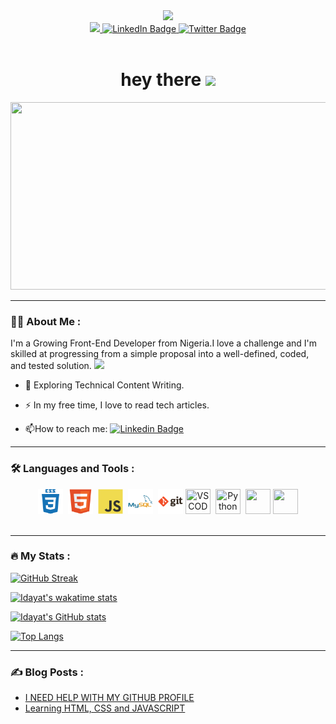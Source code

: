 <div id="header" align="center">
  <img src="https://media.giphy.com/media/M9gbBd9nbDrOTu1Mqx/giphy.gif" width="100"/>
</div>
<div id="badges" align="center">
  <a href="https://ABOUT-ME.cutespot3200.repl.co"> 
     <img src="https://img.shields.io/badge/my_portfolio-000?style=for-the-badge&logo=ko-fi&logoColor=white" alt-"Portfolio Badge"/>
  </a>
  <a href="https://www.linkedin.com/in/idayat-sanni-8481b569">
    <img src="https://img.shields.io/badge/LinkedIn-blue?style=for-the-badge&logo=linkedin&logoColor=white" alt="LinkedIn Badge"/>
  </a>
  
  <a href="https://twitter.com/cutespot3200?t=jRkjpLgK6xA-m-isJcFKQw&s=09">
    <img src="https://img.shields.io/badge/Twitter-blue?style=for-the-badge&logo=twitter&logoColor=white" alt="Twitter Badge"/>
  </a> <br>
   <img src="https://komarev.com/ghpvc/?username=cutespot3200&style=flat-square&color=blue" alt="" align="center"/><br>
  <h1>
  hey there
  <img src="https://media.giphy.com/media/hvRJCLFzcasrR4ia7z/giphy.gif" width="30px"/>
</h1>
</div>
<div align="center">
  <img src="https://media.giphy.com/media/dWesBcTLavkZuG35MI/giphy.gif" width="600" height="300"/>
</div>

-----------------------------------------------------------------------------------------------------------

### :woman_technologist: About Me :
I'm a Growing Front-End Developer from Nigeria.I love a challenge and I'm skilled at progressing from a simple proposal into a well-defined, coded, and tested solution. <img src="https://media.giphy.com/media/WUlplcMpOCEmTGBtBW/giphy.gif" width="30">
- :seedling: Exploring Technical Content Writing.

- :zap: In my free time, I love to read tech articles.

- :mailbox:How to reach me: [![Linkedin Badge](https://img.shields.io/badge/-cutespot3200-blue?style=flat&logo=Linkedin&logoColor=white)](https://www.linkedin.com/in/idayat-sanni-8481b569)<br>

--------------------------------------------------------------------------------------------------------------------------------------------------------

### :hammer_and_wrench: Languages and Tools :
<div align="center">
  <img src="https://github.com/devicons/devicon/blob/master/icons/css3/css3-plain-wordmark.svg"  title="CSS3" alt="CSS" width="40" height="40"/>&nbsp;
  <img src="https://github.com/devicons/devicon/blob/master/icons/html5/html5-original.svg" title="HTML5" alt="HTML" width="40" height="40"/>&nbsp;
  <img src="https://github.com/devicons/devicon/blob/master/icons/javascript/javascript-original.svg" title="JavaScript" alt="JavaScript" width="40" height="40"/>&nbsp;
  <img src="https://github.com/devicons/devicon/blob/master/icons/mysql/mysql-original-wordmark.svg" title="MySQL"  alt="MySQL" width="40" height="40"/>&nbsp;
  <img src="https://github.com/devicons/devicon/blob/master/icons/git/git-original-wordmark.svg" title="Git" **alt="Git" width="40" height="40"/>
  <img src="https://cdn.jsdelivr.net/gh/devicons/devicon/icons/vscode/vscode-original.svg" title=VSCODE width="40" height="40"/>&nbsp;
  <img src="https://cdn.jsdelivr.net/gh/devicons/devicon/icons/python/python-original.svg" title=Python width="40" height="40"/>&nbsp;
  <img src="https://cdn.jsdelivr.net/gh/devicons/devicon/icons/github/github-original.svg" height="40" width="40"/>
  <img height="40" src="https://cdn.jsdelivr.net/gh/devicons/devicon/icons/canva/canva-original.svg" width="40"/>
</div><br>

----------------------------------------------------------------------------------------------------------------------------------------------------

### :fire: My Stats :<br>

[![GitHub Streak](http://github-readme-streak-stats.herokuapp.com?user=cutespot3200&theme=dark&background=000000)](https://git.io/streak-stats)




[![Idayat's wakatime stats](https://github-readme-stats.vercel.app/api/wakatime?username=cutespot3200)](https://github.com/anuraghazra/github-readme-stats)




[![Idayat's GitHub stats](https://github-readme-stats.vercel.app/api?username=cutespot3200&show_icons=true&theme=radical)](https://github.com/anuraghazra/github-readme-stats)






[![Top Langs](https://github-readme-stats.vercel.app/api/top-langs/?username=cutespot3200&langs_count=8&layout=compact&theme=vision-friendly-dark)](https://github.com/anuraghazra/github-readme-stats)



------------------------------------------------------------------------------------------------------------------------------------------------------------


### :writing_hand: Blog Posts :

<!-- BLOG-POST-LIST:START -->
- [I NEED HELP WITH MY GITHUB PROFILE](https://dev.to/cutespot3200/i-need-help-with-my-github-profile-4ghk)
- [Learning HTML, CSS and JAVASCRIPT](https://dev.to/cutespot3200/learning-html-css-and-javascript-247o)
<!-- BLOG-POST-LIST:END -->




